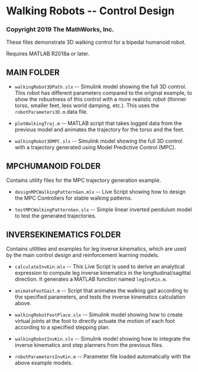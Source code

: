 # Walking Robots -- Control Design
### Copyright 2019 The MathWorks, Inc.

These files demonstrate 3D walking control for a bipedal humanoid robot.

Requires MATLAB R2018a or later.

## MAIN FOLDER

* `walkingRobot3DPath.slx` -- Simulink model showing the full 3D control. This robot has different parameters 
compared to the original example, to show the robustness of this control with a 
more realistic robot (thinner torso, smaller feet, less world damping, etc.). 
This uses the `robotParameters3D.m` data file.

* `plotWalkingTraj.m` -- MATLAB script that takes logged data from the previous model and animates the 
trajectory for the torso and the feet.

* `walkingRobot3DMPC.slx` -- Simulink model showing the full 3D control with a trajectory generated using
Model Predictive Control (MPC).

## MPCHUMANOID FOLDER
Contains utility files for the MPC trajectory generation example.

* `designMPCWalkingPatternGen.mlx` -- Live Script showing how to design the MPC Controllers for stable walking patterns.

* `testMPCWalkingPatternGen.slx` -- Simple linear inverted pendulum model to test the generated trajectories.

## INVERSEKINEMATICS FOLDER
Contains utilities and examples for leg inverse kinematics, which are used by the main control design and reinforcement learning models.

* `calculateInvKin.mlx` -- This Live Script is used to derive an analytical expression to compute leg 
inverse kinematics in the longitudinal/sagittal direction. It generates a MATLAB function named `legInvKin.m`.

* `animateFootGait.m` -- Script that animates the walking gait according to the specified parameters, and 
tests the inverse kinematics calculation above.

* `walkingRobotFootPlace.slx` -- Simulink model showing how to create virtual joints at the foot to directly
actuate the motion of each foot according to a specified stepping plan.

* `walkingRobotInvKin.slx` -- Simulink model showing how to integrate the inverse kinematics and step planners
from the previous files. 

* `robotParametersInvKin.m` -- Parameter file loaded automatically with the above example models.